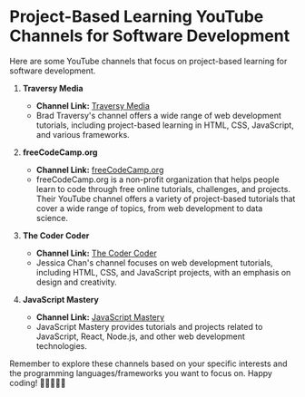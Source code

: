 # Project-Based Learning YouTube Channels for Software Development

Here are some YouTube channels that focus on project-based learning for software development.

1. **Traversy Media**

   - **Channel Link:** [Traversy Media](https://www.youtube.com/user/TechGuyWeb)
   - Brad Traversy's channel offers a wide range of web development tutorials, including project-based learning in HTML, CSS, JavaScript, and various frameworks.

2. **freeCodeCamp.org**

   - **Channel Link:** [freeCodeCamp.org](https://www.youtube.com/c/Freecodecamp)
   - freeCodeCamp.org is a non-profit organization that helps people learn to code through free online tutorials, challenges, and projects. Their YouTube channel offers a variety of project-based tutorials that cover a wide range of topics, from web development to data science.

3. **The Coder Coder**

   - **Channel Link:** [The Coder Coder](https://www.youtube.com/c/TheCoderCoder)
   - Jessica Chan's channel focuses on web development tutorials, including HTML, CSS, and JavaScript projects, with an emphasis on design and creativity.

4. **JavaScript Mastery**

   - **Channel Link:** [JavaScript Mastery](https://www.youtube.com/c/JavaScriptMastery)
   - JavaScript Mastery provides tutorials and projects related to JavaScript, React, Node.js, and other web development technologies.

Remember to explore these channels based on your specific interests and the programming languages/frameworks you want to focus on. Happy coding! 🚀👩‍💻👨‍💻
